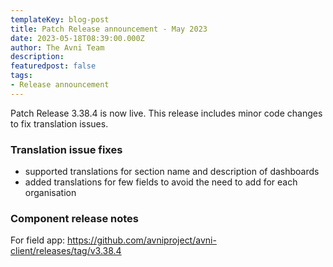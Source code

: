 ```yaml
---
templateKey: blog-post
title: Patch Release announcement - May 2023
date: 2023-05-18T08:39:00.000Z
author: The Avni Team
description:
featuredpost: false
tags:
- Release announcement
---
```


Patch Release 3.38.4 is now live. This release includes minor code changes to fix translation issues.

### Translation issue fixes
- supported translations for section name and description of dashboards
- added translations for few fields to avoid the need to add for each organisation

### Component release notes
For field app: https://github.com/avniproject/avni-client/releases/tag/v3.38.4